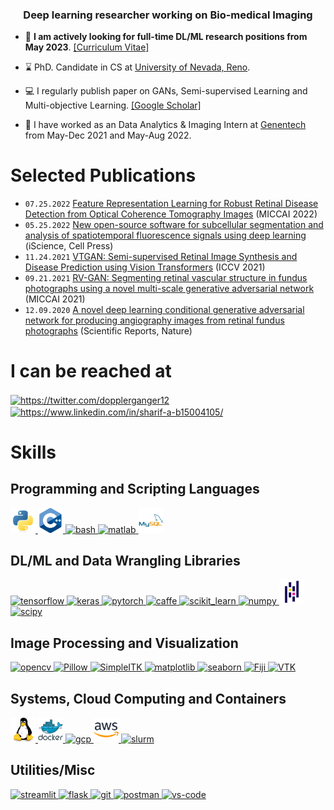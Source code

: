 <h3 align="center"> Deep learning researcher working on Bio-medical Imaging </h3>

- :mag_right: **I am actively looking for full-time DL/ML research positions from May 2023**. [[Curriculum Vitae]](https://www.sharifamit.com/files/Sharif_Amit_Kamran_CV.pdf) 

- :hourglass: PhD. Candidate in CS at  [University of Nevada, Reno](https://www.cse.unr.edu/).

- :computer: I regularly publish paper on GANs, Semi-supervised Learning and Multi-objective Learning. [[Google Scholar]](https://scholar.google.com/citations?user=DW0hlZsAAAAJ&hl=en)

-  :pill: I have worked as an Data Analytics & Imaging Intern at [Genentech](https://www.gene.com/) from May-Dec 2021 and May-Aug 2022.


# Selected Publications

- `07.25.2022` [Feature Representation Learning for Robust Retinal Disease Detection from Optical Coherence Tomography Images](https://arxiv.org/abs/2206.12136) (MICCAI 2022)
- `05.25.2022` [New open-source software for subcellular segmentation and analysis of spatiotemporal fluorescence signals using deep learning](https://www.sciencedirect.com/science/article/pii/S2589004222005478) (iScience, Cell Press)
- `11.24.2021` [VTGAN: Semi-supervised Retinal Image Synthesis and Disease Prediction using Vision Transformers](https://ieeexplore.ieee.org/document/9607858) (ICCV 2021)
- `09.21.2021` [RV-GAN: Segmenting retinal vascular structure in fundus photographs using a novel multi-scale generative adversarial network](https://link.springer.com/chapter/10.1007/978-3-030-87237-3_4) (MICCAI 2021)
- `12.09.2020` [A novel deep learning conditional generative adversarial network for producing angiography images from retinal fundus photographs](https://www.nature.com/articles/s41598-020-78696-2) (Scientific Reports, Nature)



# I can be reached at
<p align="left">
<a href="https://twitter.com/dopplerganger12" target="blank"><img align="center" src="https://raw.githubusercontent.com/rahuldkjain/github-profile-readme-generator/master/src/images/icons/Social/twitter.svg" alt="https://twitter.com/dopplerganger12" height="30" width="40" /></a>
<a href="https://www.linkedin.com/in/sharif-a-b15004105/" target="blank"><img align="center" src="https://raw.githubusercontent.com/rahuldkjain/github-profile-readme-generator/master/src/images/icons/Social/linked-in-alt.svg" alt="https://www.linkedin.com/in/sharif-a-b15004105/" height="30" width="40" /></a>
</p>

# Skills
## Programming and Scripting Languages
<a href="https://www.python.org" target="_blank" rel="noreferrer"> <img src="https://raw.githubusercontent.com/devicons/devicon/master/icons/python/python-original.svg" alt="python" width="40" height="40"/> </a> 
<a href="https://www.w3schools.com/cpp/" target="_blank" rel="noreferrer"> <img src="https://raw.githubusercontent.com/devicons/devicon/master/icons/cplusplus/cplusplus-original.svg" alt="cplusplus" width="40" height="40"/> </a>
<a href="https://www.gnu.org/software/bash/" target="_blank" rel="noreferrer"> <img src="https://www.vectorlogo.zone/logos/gnu_bash/gnu_bash-icon.svg" alt="bash" width="40" height="40"/> </a> 
<a href="https://www.mathworks.com/products/matlab.html" target="_blank" rel="noreferrer"> <img src="https://upload.wikimedia.org/wikipedia/commons/2/21/Matlab_Logo.png" alt="matlab" width="40" height="40"/> </a> 
<a href="https://www.mysql.com/" target="_blank" rel="noreferrer"> <img src="https://raw.githubusercontent.com/devicons/devicon/master/icons/mysql/mysql-original-wordmark.svg" alt="mysql" width="40" height="40"/> </a> 

## DL/ML and Data Wrangling Libraries 
<a href="https://www.tensorflow.org" target="_blank" rel="noreferrer"> <img src="https://www.vectorlogo.zone/logos/tensorflow/tensorflow-icon.svg" alt="tensorflow" width="40" height="40"/> </a>
<a href="https://keras.io/" target="_blank" rel="noreferrer"> <img src="https://github.com/valohai/ml-logos/blob/master/keras.svg" alt="keras" width="40" height="40"/> </a>
<a href="https://pytorch.org/" target="_blank" rel="noreferrer"> <img src="https://www.vectorlogo.zone/logos/pytorch/pytorch-icon.svg" alt="pytorch" width="40" height="40"/> </a> 
<a href="https://caffe.berkeleyvision.org/" target="_blank" rel="noreferrer"> <img src="https://github.com/valohai/ml-logos/blob/master/caffe.svg"  alt="caffe" width="40" height="40"/> </a> 
<a href="https://scikit-learn.org/" target="_blank" rel="noreferrer"> <img src="https://upload.wikimedia.org/wikipedia/commons/0/05/Scikit_learn_logo_small.svg" alt="scikit_learn" width="40" height="40"/> </a> 
<a href="https://numpy.org/" target="_blank" rel="noreferrer"> <img src="https://github.com/valohai/ml-logos/blob/master/numpy-logo.svg" alt="numpy" width="40" height="40"/> </a> 
 <a href="https://scipy.org/" target="_blank" rel="noreferrer"> <img src="https://raw.githubusercontent.com/devicons/devicon/2ae2a900d2f041da66e950e4d48052658d850630/icons/pandas/pandas-original.svg" alt="pandas" width="40" height="40"/> </a> 
 <a href="https://pandas.pydata.org/" target="_blank" rel="noreferrer"> <img src="https://github.com/valohai/ml-logos/blob/master/scipy.svg" alt="scipy" width="40" height="40"/> </a> 
 
## Image Processing and Visualization
<a href="https://opencv.org/" target="_blank" rel="noreferrer"> <img src="https://www.vectorlogo.zone/logos/opencv/opencv-icon.svg" alt="opencv" width="40" height="40"/> </a>
<a href="https://pillow.readthedocs.io/en/stable/" target="_blank" rel="noreferrer"> <img src="https://raw.githubusercontent.com/python-pillow/pillow-logo/master/pillow-logo-248x250.png" alt="Pillow" width="40" height="40"/> </a>
<a href="https://simpleitk.org/about.html" target="_blank" rel="noreferrer"> <img src="https://upload.wikimedia.org/wikipedia/commons/3/31/Simpleitk_logo_v2.svg" alt="SimpleITK" width="40" height="40"/> </a>
<a href="https://matplotlib.org/" target="_blank" rel="noreferrer"> <img src="https://github.com/valohai/ml-logos/blob/master/matplotlib.svg" alt="matplotlib" width="40" height="40"/> </a> 
<a href="https://seaborn.pydata.org/" target="_blank" rel="noreferrer"> <img src="https://seaborn.pydata.org/_images/logo-mark-lightbg.svg" alt="seaborn" width="40" height="40"/> </a>
<a href="https://fiji.sc/" target="_blank" rel="noreferrer"> <img src="https://upload.wikimedia.org/wikipedia/commons/5/55/FIJI_%28software%29_Logo.svg" alt="Fiji" width="40" height="40"/> </a>
<a href="https://vtk.org/" target="_blank" rel="noreferrer"> <img src="https://upload.wikimedia.org/wikipedia/commons/7/76/Visualization_Toolkit_logo.svg" alt="VTK" width="40" height="40"/> </a>

## Systems, Cloud Computing and Containers
<a href="https://www.linux.org/" target="_blank" rel="noreferrer"> <img src="https://raw.githubusercontent.com/devicons/devicon/master/icons/linux/linux-original.svg" alt="linux" width="40" height="40"/> </a>
<a href="https://www.docker.com/" target="_blank" rel="noreferrer"> <img src="https://raw.githubusercontent.com/devicons/devicon/master/icons/docker/docker-original-wordmark.svg" alt="docker" width="40" height="40"/> </a> 
<a href="https://cloud.google.com" target="_blank" rel="noreferrer"> <img src="https://www.vectorlogo.zone/logos/google_cloud/google_cloud-icon.svg" alt="gcp" width="40" height="40"/> </a> 
<a href="https://aws.amazon.com" target="_blank" rel="noreferrer"> <img src="https://raw.githubusercontent.com/devicons/devicon/master/icons/amazonwebservices/amazonwebservices-original-wordmark.svg" alt="aws" width="40" height="40"/> </a>
<a href="https://slurm.schedmd.com/documentation.html" target="_blank" rel="noreferrer"> <img src="https://upload.wikimedia.org/wikipedia/commons/3/3a/Slurm_logo.svg" alt="slurm" width="40" height="40"/> </a>

## Utilities/Misc
<a href="https://streamlit.io/" target="_blank" rel="noreferrer"> <img src="https://streamlit.io/images/brand/streamlit-mark-color.svg" alt="streamlit" width="40" height="40"/> </a> 
<a href="https://flask.palletsprojects.com/" target="_blank" rel="noreferrer"> <img src="https://www.vectorlogo.zone/logos/pocoo_flask/pocoo_flask-icon.svg" alt="flask" width="40" height="40"/> </a> 
<a href="https://git-scm.com/" target="_blank" rel="noreferrer"> <img src="https://www.vectorlogo.zone/logos/git-scm/git-scm-icon.svg" alt="git" width="40" height="40"/> </a> 
<a href="https://postman.com" target="_blank" rel="noreferrer"> <img src="https://www.vectorlogo.zone/logos/getpostman/getpostman-icon.svg" alt="postman" width="40" height="40"/> </a>
<a href="https://code.visualstudio.com/" target="_blank" rel="noreferrer"> <img src="https://upload.wikimedia.org/wikipedia/commons/9/9a/Visual_Studio_Code_1.35_icon.svg" alt="vs-code" width="40" height="40"/> </a>




